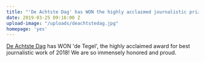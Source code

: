 ```yaml
---
title: "'De Achtste Dag' has WON the highly acclaimed journalistic prize, De Tegel!"
date: 2019-03-25 09:16:00 Z
upload-image: "/uploads/deachtstedag.jpg"
homepage: 'yes'
---
```


[De Achtste Dag](https://www.2doc.nl/documentaires/series/2doc/2018/september/de-achtste-dag.html) has WON 'de Tegel', the highly acclaimed award for best journalistic work of 2018! We are so immensely honored and proud.